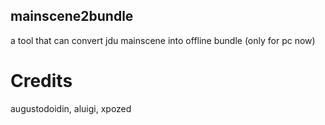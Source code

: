 ## mainscene2bundle
a tool that can convert jdu mainscene into offline bundle
(only for pc now)
# Credits
augustodoidin,
aluigi,
xpozed
